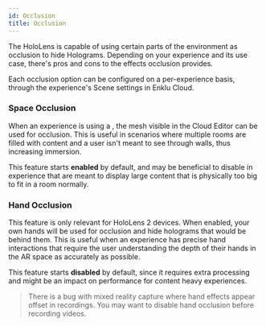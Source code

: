 ```yaml
---
id: Occlusion
title: Occlusion
---
```


The HoloLens is capable of using certain parts of the environment as occlusion to hide Holograms. 
Depending on your experience and its use case, there's pros and cons to the effects occlusion provides.

Each occlusion option can be configured on a per-experience basis, through the experience's Scene settings in Enklu Cloud.

### Space Occlusion

When an experience is using a <Space>, the mesh visible in the Cloud Editor can be used for occlusion.
This is useful in scenarios where multiple rooms are filled with content and a user isn't meant to see through walls, thus increasing immersion.

This feature starts <b>enabled</b> by default, and may be beneficial to disable in experience that are meant to display large content that is physically too big to fit in a room normally.

### Hand Occlusion

This feature is only relevant for HoloLens 2 devices. When enabled, your own hands will be used for occlusion and hide holograms that would be behind them.
This is useful when an experience has precise hand interactions that require the user understanding the depth of their hands in the AR space as accurately as possible.

This feature starts <b>disabled</b> by default, since it requires extra processing and might be an impact on performance for content heavy experiences.

> There is a bug with mixed reality capture where hand effects appear offset in recordings. You may want to disable hand occlusion before recording videos.
